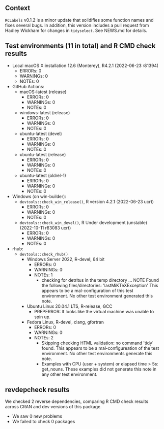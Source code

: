 ## Context

`RCLabels` v0.1.2 is a minor update that solidifies some function names
and fixes several bugs. 
In addition, this version includes a pull request from Hadley Wickham
for changes in `tidyselect`.
See NEWS.md for details.

## Test environments (11 in total) and R CMD check results

* Local macOS X installation 12.6 (Monterey), R4.2.1 (2022-06-23 r81394)
    * ERRORs: 0
    * WARNINGs: 0
    * NOTEs: 0
* GitHub Actions:
    * macOS-latest (release)
        * ERRORs: 0
        * WARNINGs: 0
        * NOTEs: 0
    * windows-latest (release)
        * ERRORs: 0
        * WARNINGs: 0
        * NOTEs: 0
    * ubuntu-latest (devel)
        * ERRORs: 0
        * WARNINGs: 0
        * NOTEs: 0
    * ubuntu-latest (release)
        * ERRORs: 0
        * WARNINGs: 0
        * NOTEs: 0
    * ubuntu-latest (oldrel-1)
        * ERRORs: 0
        * WARNINGs: 0
        * NOTEs: 0
* Windows (on win-builder):
    * `devtools::check_win_release()`, R version 4.2.1 (2022-06-23 ucrt)
        * ERRORs: 0
        * WARNINGs: 0
        * NOTEs: 0
    * `devtools::check_win_devel()`, R Under development (unstable) (2022-10-11 r83083 ucrt)
        * ERRORs: 0
        * WARNINGs: 0
        * NOTEs: 0
* rhub:
    * `devtools::check_rhub()`
        * Windows Server 2022, R-devel, 64 bit
            * ERRORs: 0
            * WARNINGs: 0
            * NOTEs: 1 
              - checking for detritus in the temp directory ... NOTE
                Found the following files/directories:
                'lastMiKTeXException'
                This appears to be a mal-configuration 
                of this test environment. 
                No other test environment generated this note.
        * Ubuntu Linux 20.04.1 LTS, R-release, GCC
            * PREPERROR: It looks like the virtual machine was unable to spin up.
        * Fedora Linux, R-devel, clang, gfortran
            * ERRORs: 0
            * WARNINGs: 0
            * NOTEs: 2
              - Skipping checking HTML validation: no command 'tidy' found. 
                This appears to be a mal-configureation of the test environment.
                No other test environments generate this note.
              - Examples with CPU (user + system) or elapsed time > 5s: get_nouns.
                These examples did not generate this note in any other test environment.

## revdepcheck results

We checked 2 reverse dependencies, comparing R CMD check results across CRAN and dev versions of this package.

 * We saw 0 new problems
 * We failed to check 0 packages


